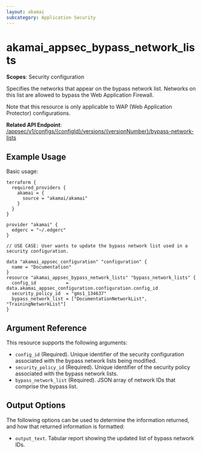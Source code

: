 ```yaml
---
layout: akamai
subcategory: Application Security
---
```


# akamai_appsec_bypass_network_lists

**Scopes**: Security configuration

Specifies the networks that appear on the bypass network list. Networks on this list are allowed to bypass the Web Application Firewall.

Note that this resource is only applicable to WAP (Web Application Protector) configurations.

**Related API Endpoint**: [/appsec/v1/configs/{configId}/versions/{versionNumber}/bypass-network-lists](https://techdocs.akamai.com/application-security/reference/put-bypass-network-lists)

## Example Usage

Basic usage:

```
terraform {
  required_providers {
    akamai = {
      source = "akamai/akamai"
    }
  }
}

provider "akamai" {
  edgerc = "~/.edgerc"
}

// USE CASE: User wants to update the bypass network list used in a security configuration.

data "akamai_appsec_configuration" "configuration" {
  name = "Documentation"
}
resource "akamai_appsec_bypass_network_lists" "bypass_network_lists" {
  config_id           = data.akamai_appsec_configuration.configuration.config_id
  security_policy_id  = "gms1_134637"
  bypass_network_list = ["DocumentationNetworkList", "TrainingNetworkList"]
}
```

## Argument Reference

This resource supports the following arguments:

- `config_id` (Required). Unique identifier of the security configuration associated with the bypass network lists being modified.
- `security_policy_id` (Required). Unique identifier of the security policy associated with the bypass network lists.
- `bypass_network_list` (Required). JSON array of network IDs that comprise the bypass list.

## Output Options

The following options can be used to determine the information returned, and how that returned information is formatted:

- `output_text`. Tabular report showing the updated list of bypass network IDs.